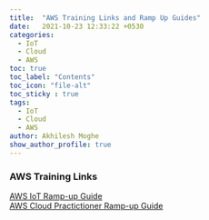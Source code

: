 ```yaml
---
title:  "AWS Training Links and Ramp Up Guides"
date:   2021-10-23 12:33:22 +0530
categories:
  - IoT
  - Cloud
  - AWS
toc: true
toc_label: "Contents"
toc_icon: "file-alt"
toc_sticky : true
tags:
  - IoT
  - Cloud
  - AWS
author: Akhilesh Moghe
show_author_profile: true
---
```



### AWS Training Links
[AWS IoT Ramp-up Guide](/assets/docs/Ramp-Up_Guide_IoT.pdf)\
[AWS Cloud Practictioner Ramp-up Guide](/assets/docs/Ramp-Up_Guide_CloudPractitioner.pdf)
